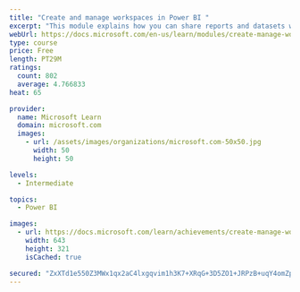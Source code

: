 ```yaml
---
title: "Create and manage workspaces in Power BI "
excerpt: "This module explains how you can share reports and datasets with your users and how to create a deployment strategy that makes sense for you and your organization. Furthermore, you will learn about data lineage in Microsoft Power BI."
webUrl: https://docs.microsoft.com/en-us/learn/modules/create-manage-workspaces-power-bi/
type: course
price: Free
length: PT29M
ratings:
  count: 802
  average: 4.766833
heat: 65

provider:
  name: Microsoft Learn
  domain: microsoft.com
  images:
    - url: /assets/images/organizations/microsoft.com-50x50.jpg
      width: 50
      height: 50

levels:
  - Intermediate

topics:
  - Power BI

images:
  - url: https://docs.microsoft.com/learn/achievements/create-manage-workspaces-power-bi-social.png
    width: 643
    height: 321
    isCached: true

secured: "ZxXTd1e550Z3MWx1qx2aC4lxgqvim1h3K7+XRqG+3D5ZO1+JRPzB+uqY4omZpHJArK/vIZBK+A6QTZKk+IBERRImFiCZsQd9nN+mq2eMdoxNNb7SHOPAtlJ/yWe1u3F5dWoH3pQ35meBq9i7dmIKhhUGFtixknrN+73gH36COTY++YWJkwE13FU3R4FjKuOCvJge0+H46azFW63H+tLRjGNLAU9usafuCqJuTwnet5jwEb47u5N1icvnEk73lB8yP9uWWkbBhvEuzxxMuDGYHd4J+WV+E17vYaUUhySDtWqm+r2hTQ7bWByg/jW5787PkIkeDFrDyoLTGze7T6B/MOnqVjGkTk3OmWJ1aJPJ2trNUAbIM8ktwVpxgri0sBO2qAA3ZaMagSdWA1HJVGsaIJC5jhW8GOjOdXaxkXzOisk=;r/1bN7Zwz65y91aV0DgB6A=="
---
```


